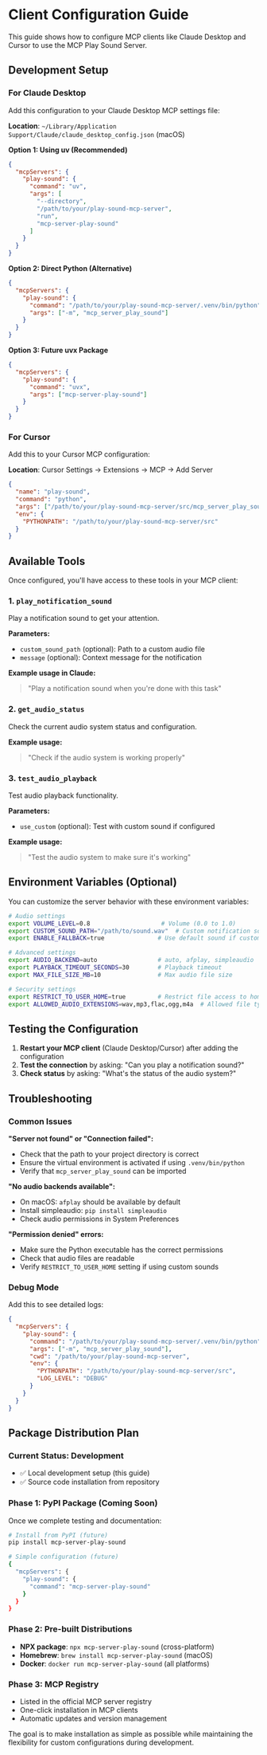 # Client Configuration Guide

This guide shows how to configure MCP clients like Claude Desktop and Cursor to use the MCP Play Sound Server.

## Development Setup

### For Claude Desktop

Add this configuration to your Claude Desktop MCP settings file:

**Location**: `~/Library/Application Support/Claude/claude_desktop_config.json` (macOS)

**Option 1: Using uv (Recommended)**
```json
{
  "mcpServers": {
    "play-sound": {
      "command": "uv",
      "args": [
        "--directory",
        "/path/to/your/play-sound-mcp-server",
        "run",
        "mcp-server-play-sound"
      ]
    }
  }
}
```

**Option 2: Direct Python (Alternative)**
```json
{
  "mcpServers": {
    "play-sound": {
      "command": "/path/to/your/play-sound-mcp-server/.venv/bin/python",
      "args": ["-m", "mcp_server_play_sound"]
    }
  }
}
```

**Option 3: Future uvx Package**
```json
{
  "mcpServers": {
    "play-sound": {
      "command": "uvx",
      "args": ["mcp-server-play-sound"]
    }
  }
}
```

### For Cursor

Add this to your Cursor MCP configuration:

**Location**: Cursor Settings → Extensions → MCP → Add Server

```json
{
  "name": "play-sound",
  "command": "python",
  "args": ["/path/to/your/play-sound-mcp-server/src/mcp_server_play_sound/__main__.py"],
  "env": {
    "PYTHONPATH": "/path/to/your/play-sound-mcp-server/src"
  }
}
```

## Available Tools

Once configured, you'll have access to these tools in your MCP client:

### 1. `play_notification_sound`
Play a notification sound to get your attention.

**Parameters:**
- `custom_sound_path` (optional): Path to a custom audio file
- `message` (optional): Context message for the notification

**Example usage in Claude:**
> "Play a notification sound when you're done with this task"

### 2. `get_audio_status`
Check the current audio system status and configuration.

**Example usage:**
> "Check if the audio system is working properly"

### 3. `test_audio_playback`
Test audio playback functionality.

**Parameters:**
- `use_custom` (optional): Test with custom sound if configured

**Example usage:**
> "Test the audio system to make sure it's working"

## Environment Variables (Optional)

You can customize the server behavior with these environment variables:

```bash
# Audio settings
export VOLUME_LEVEL=0.8                    # Volume (0.0 to 1.0)
export CUSTOM_SOUND_PATH="/path/to/sound.wav"  # Custom notification sound
export ENABLE_FALLBACK=true               # Use default sound if custom fails

# Advanced settings
export AUDIO_BACKEND=auto                 # auto, afplay, simpleaudio
export PLAYBACK_TIMEOUT_SECONDS=30        # Playback timeout
export MAX_FILE_SIZE_MB=10                # Max audio file size

# Security settings
export RESTRICT_TO_USER_HOME=true         # Restrict file access to home directory
export ALLOWED_AUDIO_EXTENSIONS=wav,mp3,flac,ogg,m4a  # Allowed file types
```

## Testing the Configuration

1. **Restart your MCP client** (Claude Desktop/Cursor) after adding the configuration
2. **Test the connection** by asking: "Can you play a notification sound?"
3. **Check status** by asking: "What's the status of the audio system?"

## Troubleshooting

### Common Issues

**"Server not found" or "Connection failed":**
- Check that the path to your project directory is correct
- Ensure the virtual environment is activated if using `.venv/bin/python`
- Verify that `mcp_server_play_sound` can be imported

**"No audio backends available":**
- On macOS: `afplay` should be available by default
- Install simpleaudio: `pip install simpleaudio`
- Check audio permissions in System Preferences

**"Permission denied" errors:**
- Make sure the Python executable has the correct permissions
- Check that audio files are readable
- Verify `RESTRICT_TO_USER_HOME` setting if using custom sounds

### Debug Mode

Add this to see detailed logs:

```json
{
  "mcpServers": {
    "play-sound": {
      "command": "/path/to/your/play-sound-mcp-server/.venv/bin/python",
      "args": ["-m", "mcp_server_play_sound"],
      "cwd": "/path/to/your/play-sound-mcp-server",
      "env": {
        "PYTHONPATH": "/path/to/your/play-sound-mcp-server/src",
        "LOG_LEVEL": "DEBUG"
      }
    }
  }
}
```

## Package Distribution Plan

### Current Status: Development
- ✅ Local development setup (this guide)
- ✅ Source code installation from repository

### Phase 1: PyPI Package (Coming Soon)
Once we complete testing and documentation:

```bash
# Install from PyPI (future)
pip install mcp-server-play-sound

# Simple configuration (future)
{
  "mcpServers": {
    "play-sound": {
      "command": "mcp-server-play-sound"
    }
  }
}
```

### Phase 2: Pre-built Distributions
- **NPX package**: `npx mcp-server-play-sound` (cross-platform)
- **Homebrew**: `brew install mcp-server-play-sound` (macOS)
- **Docker**: `docker run mcp-server-play-sound` (all platforms)

### Phase 3: MCP Registry
- Listed in the official MCP server registry
- One-click installation in MCP clients
- Automatic updates and version management

The goal is to make installation as simple as possible while maintaining the flexibility for custom configurations during development.
